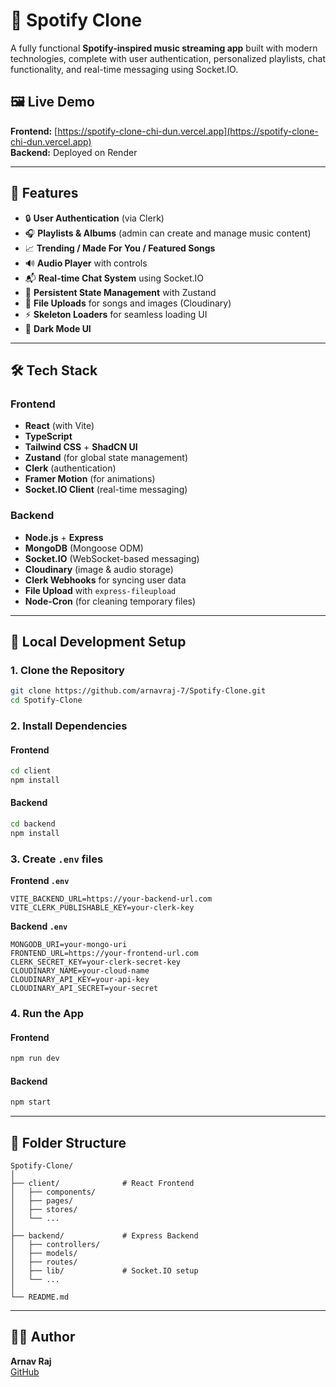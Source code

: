 # 🎵 Spotify Clone

A fully functional **Spotify-inspired music streaming app** built with modern technologies, complete with user authentication, personalized playlists, chat functionality, and real-time messaging using Socket.IO.

## 🖼️ Live Demo

**Frontend:** [https://spotify-clone-chi-dun.vercel.app](https://spotify-clone-chi-dun.vercel.app)  
**Backend:** Deployed on Render

---

## 🚀 Features

- 🔒 **User Authentication** (via Clerk)
- 🎧 **Playlists & Albums** (admin can create and manage music content)
- 📈 **Trending / Made For You / Featured Songs**
- 🔊 **Audio Player** with controls
- 📬 **Real-time Chat System** using Socket.IO
- 💾 **Persistent State Management** with Zustand
- 📁 **File Uploads** for songs and images (Cloudinary)
- ⚡ **Skeleton Loaders** for seamless loading UI
- 🌙 **Dark Mode UI**

---

## 🛠️ Tech Stack

### Frontend

- **React** (with Vite)
- **TypeScript**
- **Tailwind CSS** + **ShadCN UI**
- **Zustand** (for global state management)
- **Clerk** (authentication)
- **Framer Motion** (for animations)
- **Socket.IO Client** (real-time messaging)

### Backend

- **Node.js** + **Express**
- **MongoDB** (Mongoose ODM)
- **Socket.IO** (WebSocket-based messaging)
- **Cloudinary** (image & audio storage)
- **Clerk Webhooks** for syncing user data
- **File Upload** with `express-fileupload`
- **Node-Cron** (for cleaning temporary files)

---

## 🔧 Local Development Setup

### 1. Clone the Repository

```bash
git clone https://github.com/arnavraj-7/Spotify-Clone.git
cd Spotify-Clone
```

### 2. Install Dependencies

#### Frontend

```bash
cd client
npm install
```

#### Backend

```bash
cd backend
npm install
```

### 3. Create `.env` files

**Frontend `.env`**

```env
VITE_BACKEND_URL=https://your-backend-url.com
VITE_CLERK_PUBLISHABLE_KEY=your-clerk-key
```

**Backend `.env`**

```env
MONGODB_URI=your-mongo-uri
FRONTEND_URL=https://your-frontend-url.com
CLERK_SECRET_KEY=your-clerk-secret-key
CLOUDINARY_NAME=your-cloud-name
CLOUDINARY_API_KEY=your-api-key
CLOUDINARY_API_SECRET=your-secret
```

### 4. Run the App

#### Frontend

```bash
npm run dev
```

#### Backend

```bash
npm start
```

---

## 📁 Folder Structure

```
Spotify-Clone/
│
├── client/              # React Frontend
│   ├── components/
│   ├── pages/
│   ├── stores/
│   └── ...
│
├── backend/             # Express Backend
│   ├── controllers/
│   ├── models/
│   ├── routes/
│   ├── lib/             # Socket.IO setup
│   └── ...
│
└── README.md
```

---

## 🙋‍♂️ Author

**Arnav Raj**  
[GitHub](https://github.com/arnavraj-7)